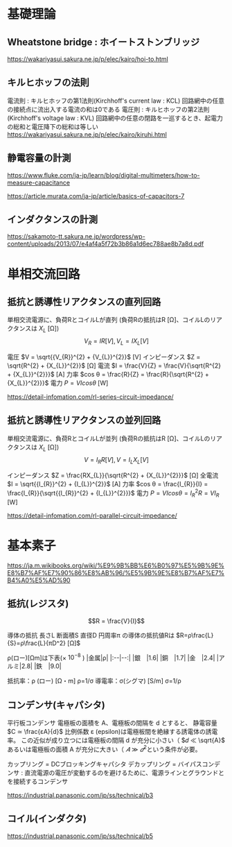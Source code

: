 # 基礎理論
## Wheatstone bridge : ホイートストンブリッジ
https://wakariyasui.sakura.ne.jp/p/elec/kairo/hoi-to.html

## キルヒホッフの法則
電流則 : キルヒホッフの第1法則(Kirchhoff's current law : KCL)
回路網中の任意の接続点に流出入する電流の和は0である
電圧則 : キルヒホッフの第2法則(Kirchhoff's voltage law : KVL)
回路網中の任意の閉路を一巡するとき、起電力の総和と電圧降下の総和は等しい
https://wakariyasui.sakura.ne.jp/p/elec/kairo/kiruhi.html



## 静電容量の計測
https://www.fluke.com/ja-jp/learn/blog/digital-multimeters/how-to-measure-capacitance

https://article.murata.com/ja-jp/article/basics-of-capacitors-7


## インダクタンスの計測
https://sakamoto-tt.sakura.ne.jp/wordpress/wp-content/uploads/2013/07/e4af4a5f72b3b86a1d6ec788ae8b7a8d.pdf


# 単相交流回路

## 抵抗と誘導性リアクタンスの直列回路
単相交流電源に、負荷RとコイルLが直列
(負荷Rの抵抗はR [Ω]、コイルLのリアクタンスは $X_{L}$ [Ω])
$$V_{R} = IR [V] , V_{L} = IX_{L} [V]$$

電圧 $V = \sqrt{{V_{R}}^{2} + {V_{L}}^{2}}$ [V]
インピーダンス $Z = \sqrt{R^{2} + {X_{L}}^{2}}$ [Ω]
電流 $I = \frac{V}{Z} = \frac{V}{\sqrt{R^{2} + {X_{L}}^{2}}}$ [A] 
力率 $cos θ = \frac{R}{Z} = \frac{R}{\sqrt{R^{2} + {X_{L}}^{2}}}$ 
電力 $P= VI cos θ$ [W] 

https://detail-infomation.com/rl-series-circuit-impedance/

## 抵抗と誘導性リアクタンスの並列回路
単相交流電源に、負荷RとコイルLが並列
(負荷Rの抵抗はR [Ω]、コイルLのリアクタンスは $X_{L}$ [Ω])
$$V = I_{R}R [V] , V = I_{L}X_{L} [V]$$

インピーダンス $Z = \frac{RX_{L}}{\sqrt{R^{2} + {X_{L}}^{2}}}$ [Ω]
全電流 $I = \sqrt{{I_{R}}^{2} + {I_{L}}^{2}}$ [A] 
力率 $cos θ = \frac{I_{R}}{I} = \frac{I_{R}}{\sqrt{{I_{R}}^{2} + {I_{L}}^{2}}}$
電力 $P= VIcos θ = {I_{R}}^{2}R = VI_{R}$ [W]

https://detail-infomation.com/rl-parallel-circuit-impedance/


# 基本素子

https://ja.m.wikibooks.org/wiki/%E9%9B%BB%E6%B0%97%E5%9B%9E%E8%B7%AF%E7%90%86%E8%AB%96/%E5%9B%9E%E8%B7%AF%E7%B4%A0%E5%AD%90

## 抵抗(レジスタ)
$$R = \frac{V}{I}$$


導体の抵抗
長さL
断面積S
直径D
円周率π
の導体の抵抗値Rは
$R=ρ\frac{L}{S}=ρ\frac{L}{πD^2} [Ω]$

ρ(ロー)[Ωm]は下表(× $10^{-8}$ )
|金属|ρ|
|:--|--:|
|銀　|1.6|
|銅　|1.7|
|金　|2.4|
|アルミ|2.8|
|鉄　|9.0|

抵抗率：ρ (ロー) [Ω・m] ρ=1/σ
導電率：σ(シグマ) [S/m] σ=1/ρ


## コンデンサ(キャパシタ)
平行板コンデンサ
電極板の面積を A、電極板の間隔を d とすると、
静電容量 $C ≃ \frac{εA}{d}$
比例係数 ε (epsilon)は電極板間を絶縁する誘電体の誘電率。
この近似が成り立つには電極板の間隔 d が充分に小さい（
$𝑑 ≪ \sqrt{A}$
あるいは電極板の面積 A が充分に大きい（
$𝐴 ≫ 𝑑^{2}$という条件が必要。

カップリング = DCブロッキングキャパシタ
デカップリング = バイパスコンデンサ : 直流電源の電圧が変動するのを避けるために、電源ラインとグラウンドとを接続するコンデンサ


https://industrial.panasonic.com/jp/ss/technical/b3



## コイル(インダクタ)

https://industrial.panasonic.com/jp/ss/technical/b5
